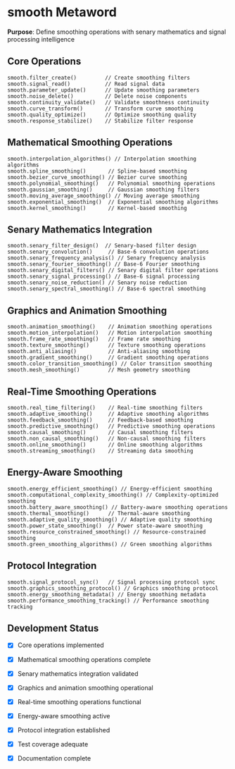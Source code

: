 # smooth Metaword

**Purpose**: Define smoothing operations with senary mathematics and signal processing intelligence

## Core Operations

```hyphos
smooth.filter_create()         // Create smoothing filters
smooth.signal_read()           // Read signal data
smooth.parameter_update()      // Update smoothing parameters
smooth.noise_delete()          // Delete noise components
smooth.continuity_validate()   // Validate smoothness continuity
smooth.curve_transform()       // Transform curve smoothing
smooth.quality_optimize()      // Optimize smoothing quality
smooth.response_stabilize()    // Stabilize filter response
```

## Mathematical Smoothing Operations

```hyphos
smooth.interpolation_algorithms() // Interpolation smoothing algorithms
smooth.spline_smoothing()       // Spline-based smoothing
smooth.bezier_curve_smoothing() // Bezier curve smoothing
smooth.polynomial_smoothing()   // Polynomial smoothing operations
smooth.gaussian_smoothing()     // Gaussian smoothing filters
smooth.moving_average_smoothing() // Moving average smoothing
smooth.exponential_smoothing()  // Exponential smoothing algorithms
smooth.kernel_smoothing()       // Kernel-based smoothing
```

## Senary Mathematics Integration

```hyphos
smooth.senary_filter_design()  // Senary-based filter design
smooth.senary_convolution()     // Base-6 convolution operations
smooth.senary_frequency_analysis() // Senary frequency analysis
smooth.senary_fourier_smoothing() // Base-6 Fourier smoothing
smooth.senary_digital_filters() // Senary digital filter operations
smooth.senary_signal_processing() // Base-6 signal processing
smooth.senary_noise_reduction() // Senary noise reduction
smooth.senary_spectral_smoothing() // Base-6 spectral smoothing
```

## Graphics and Animation Smoothing

```hyphos
smooth.animation_smoothing()    // Animation smoothing operations
smooth.motion_interpolation()   // Motion interpolation smoothing
smooth.frame_rate_smoothing()   // Frame rate smoothing
smooth.texture_smoothing()      // Texture smoothing operations
smooth.anti_aliasing()          // Anti-aliasing smoothing
smooth.gradient_smoothing()     // Gradient smoothing operations
smooth.color_transition_smoothing() // Color transition smoothing
smooth.mesh_smoothing()         // Mesh geometry smoothing
```

## Real-Time Smoothing Operations

```hyphos
smooth.real_time_filtering()    // Real-time smoothing filters
smooth.adaptive_smoothing()     // Adaptive smoothing algorithms
smooth.feedback_smoothing()     // Feedback-based smoothing
smooth.predictive_smoothing()   // Predictive smoothing operations
smooth.causal_smoothing()       // Causal smoothing filters
smooth.non_causal_smoothing()   // Non-causal smoothing filters
smooth.online_smoothing()       // Online smoothing algorithms
smooth.streaming_smoothing()    // Streaming data smoothing
```

## Energy-Aware Smoothing

```hyphos
smooth.energy_efficient_smoothing() // Energy-efficient smoothing
smooth.computational_complexity_smoothing() // Complexity-optimized smoothing
smooth.battery_aware_smoothing() // Battery-aware smoothing operations
smooth.thermal_smoothing()      // Thermal-aware smoothing
smooth.adaptive_quality_smoothing() // Adaptive quality smoothing
smooth.power_state_smoothing()  // Power state-aware smoothing
smooth.resource_constrained_smoothing() // Resource-constrained smoothing
smooth.green_smoothing_algorithms() // Green smoothing algorithms
```

## Protocol Integration

```hyphos
smooth.signal_protocol_sync()   // Signal processing protocol sync
smooth.graphics_smoothing_protocol() // Graphics smoothing protocol
smooth.energy_smoothing_metadata() // Energy smoothing metadata
smooth.performance_smoothing_tracking() // Performance smoothing tracking
```

## Development Status

- [x] Core operations implemented
- [x] Mathematical smoothing operations complete
- [x] Senary mathematics integration validated
- [x] Graphics and animation smoothing operational
- [x] Real-time smoothing operations functional
- [x] Energy-aware smoothing active
- [x] Protocol integration established
- [x] Test coverage adequate
- [x] Documentation complete

